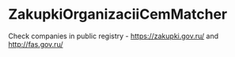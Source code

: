 # ZakupkiOrganizaciiCemMatcher
Check companies in public registry - https://zakupki.gov.ru/ and http://fas.gov.ru/
